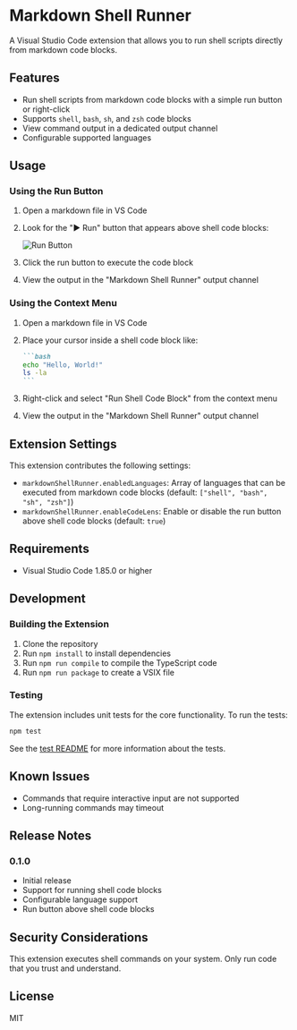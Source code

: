 # Markdown Shell Runner

A Visual Studio Code extension that allows you to run shell scripts directly from markdown code blocks.

## Features

- Run shell scripts from markdown code blocks with a simple run button or right-click
- Supports `shell`, `bash`, `sh`, and `zsh` code blocks
- View command output in a dedicated output channel
- Configurable supported languages

## Usage

### Using the Run Button

1. Open a markdown file in VS Code
2. Look for the "▶ Run" button that appears above shell code blocks:

   ![Run Button](images/run-button.png)

3. Click the run button to execute the code block
4. View the output in the "Markdown Shell Runner" output channel

### Using the Context Menu

1. Open a markdown file in VS Code
2. Place your cursor inside a shell code block like:

   ````markdown
   ```bash
   echo "Hello, World!"
   ls -la
   ```
   ````

3. Right-click and select "Run Shell Code Block" from the context menu
4. View the output in the "Markdown Shell Runner" output channel

## Extension Settings

This extension contributes the following settings:

* `markdownShellRunner.enabledLanguages`: Array of languages that can be executed from markdown code blocks (default: `["shell", "bash", "sh", "zsh"]`)
* `markdownShellRunner.enableCodeLens`: Enable or disable the run button above shell code blocks (default: `true`)

## Requirements

- Visual Studio Code 1.85.0 or higher

## Development

### Building the Extension

1. Clone the repository
2. Run `npm install` to install dependencies
3. Run `npm run compile` to compile the TypeScript code
4. Run `npm run package` to create a VSIX file

### Testing

The extension includes unit tests for the core functionality. To run the tests:

```bash
npm test
```

See the [test README](src/test/README.md) for more information about the tests.

## Known Issues

- Commands that require interactive input are not supported
- Long-running commands may timeout

## Release Notes

### 0.1.0

- Initial release
- Support for running shell code blocks
- Configurable language support
- Run button above shell code blocks

## Security Considerations

This extension executes shell commands on your system. Only run code that you trust and understand.

## License

MIT

